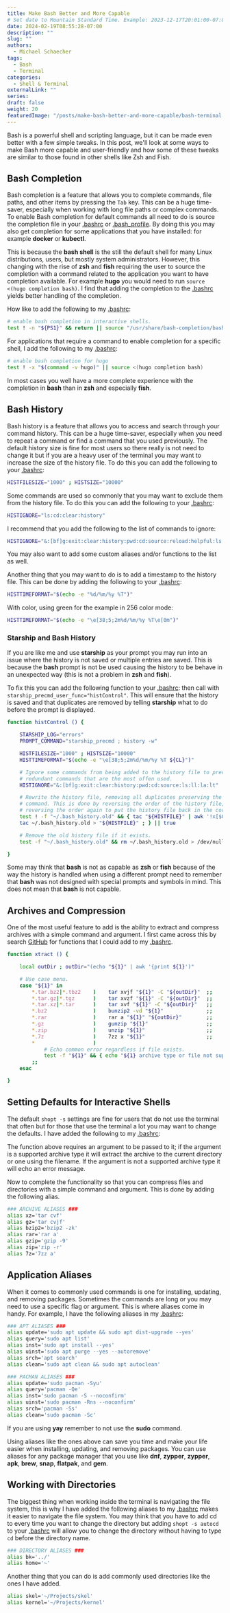 ```yaml
---
title: Make Bash Better and More Capable
# Set date to Mountain Standard Time. Example: 2023-12-17T20:01:00-07:00
date: 2024-02-19T08:55:28-07:00
description: ""
slug: ""
authors:
  - Michael Schaecher
tags:
  - Bash
  - Terminal
categories:
  - Shell & Terminal
externalLink: ""
series:
draft: false
weight: 20
featuredImage: "/posts/make-bash-better-and-more-capable/bash-terminal.png"
---
```


Bash is a powerful shell and scripting language, but it can be made even better with a few simple tweaks. In this post, we'll look at some ways to make Bash more capable and user-friendly and how some of these tweaks are similar to those found in other shells like Zsh and Fish.

<!--more-->

## Bash Completion

Bash completion is a feature that allows you to complete commands, file paths, and other items by pressing the `Tab` key. This can be a huge time-saver, especially when working with long file paths or complex commands. To enable Bash completion for default commands all need to do is source the completion file in your <u>.bashrc</u> or <u>.bash_profile</u>. By doing this you may also get completion for some applications that you have installed: for example **docker** or **kubectl**.

This is because the **bash shell** is the still the default shell for many Linux distributions, users, but mostly system administrators. However, this changing with the rise of **zsh** and **fish** requiring the user to source the completion with a command related to the application you want to have completion available. For example **hugo** you would need to run `source <(hugo completion bash)`. I find that adding the completion to the <u>.bashrc</u> yields better handling of the completion.

How like to add the following to my <u>.bashrc</u>:

```bash
# enable bash completion in interactive shells.
test ! -n "${PS1}" && return || source "/usr/share/bash-completion/bash_completion"
```

For applications that require a command to enable completion for a specific shell, I add the following to my <u>.bashrc</u>:

```bash
# enable bash completion for hugo
test ! -x "$(command -v hugo)" || source <(hugo completion bash)
```

In most cases you well have a more complete experience with the completion in **bash** than in **zsh** and especially **fish**.

## Bash History

Bash history is a feature that allows you to access and search through your command history. This can be a huge time-saver, especially when you need to repeat a command or find a command that you used previously. The default history size is fine for most users so there really is not need to change it but if you are a heavy user of the terminal you may want to increase the size of the history file. To do this you can add the following to your <u>.bashrc</u>:

```bash
HISTFILESIZE="1000" ; HISTSIZE="10000"                                  # Set history file size.
```

Some commands are used so commonly that you may want to exclude them from the history file. To do this you can add the following to your <u>.bashrc</u>:

```bash
HISTIGNORE="ls:cd:clear:history"                                        # Exclude some commands from the history file.
```

I recommend that you add the following to the list of commands to ignore:

```bash
HISTIGNORE="&:[bf]g:exit:clear:history:pwd:cd:source:reload:helpful:ls:ll:la:lt"
```

You may also want to add some custom aliases and/or functions to the list as well.

Another thing that you may want to do is to add a timestamp to the history file. This can be done by adding the following to your <u>.bashrc</u>:

```bash
HISTTIMEFORMAT="$(echo -e "%d/%m/%y %T")"                               # Add date and time to history.
```

With color, using green for the example in 256 color mode:

```bash
HISTTIMEFORMAT="$(echo -e "\e[38;5;2m%d/%m/%y %T\e[0m")"                # Add date and time to history.
```

### Starship and Bash History

If you are like me and use **starship** as your prompt you may run into an issue where the history is not saved or multiple entries are saved. This is because the **bash** prompt is not be used causing the history to be behave in an unexpected way (this is not a problem in **zsh** and **fish**).

To fix this you can add the following function to your <u>.bashrc</u>: then call with `starship_precmd_user_func="histControl"`. This will ensure that the history is saved and that duplicates are removed by telling **starship** what to do before the prompt is displayed.

```bash
function histControl () {

    STARSHIP_LOG="errors"                                               # Don't show errors for Starship.
    PROMPT_COMMAND="starship_precmd ; history -w"                       # Write history to history file.

    HISTFILESIZE="1000" ; HISTSIZE="10000"                              # Set history file size.
    HISTTIMEFORMAT="$(echo -e "\e[38;5;2m%d/%m/%y %T ${CL}")"           # Add date and time to history.

    # Ignore some commands from being added to the history file to prevent populating the history file with
    # redundant commands that are the most offen used.
    HISTIGNORE="&:[bf]g:exit:clear:history:pwd:cd:source:ls:ll:la:lt"

    # Rewrite the history file, removing all duplicates preserving the most recent version of the
    # command. This is done by reversing the order of the history file, removing duplicates, then
    # reversing the order again to put the history file back in the correct order.
    test ! -f "~/.bash_history.old" && { tac "${HISTFILE}" | awk '!x[$0]++' > ~/.bash_history.old
    tac ~/.bash_history.old > "${HISTFILE}" ; } || true

    # Remove the old history file if it exists.
    test -f "~/.bash_history.old" && rm ~/.bash_history.old > /dev/null 2>&1 || true

}
```

Some may think that **bash** is not as capable as **zsh** or **fish** because of the way the history is handled when using a different prompt need to remember that **bash** was not designed with special prompts and symbols in mind. This does not mean that **bash** is not capable.

## Archives and Compression

One of the most useful feature to add is the ability to extract and compress archives with a simple command and argument. I first came across this by search [GitHub](https://github.com) for functions that I could add to my <u>.bashrc</u>.

```bash
function xtract () {

    local outDir ; outDir="(echo "${1}" | awk '{print ${1}')"           # Set output directory based on file name.

    # Use case menu.
    case "${1}" in
        *.tar.bz2|*.tbz2    )    tar xvjf "${1}" -C "${outDir}"  ;;
        *.tar.gz|*.tgz      )    tar xvzf "${1}" -C "${outDir}"  ;;
        *.tar.xz|*.tar      )    tar xvf "${1}" -C "${outDir}"   ;;
        *.bz2               )    bunzip2 -vd "${1}"              ;;
        *.rar               )    rar a "${1}" "${outDir}"        ;;
        *.gz                )    gunzip "${1}"                   ;;
        *.zip               )    unzip "${1}"                    ;;
        *.7z                )    7zz x "${1}"                    ;;
        *                   )
            # Echo common error regardless if file exists.
            test -f "${1}" && { echo "${1} archive type or file not supported!" ; return ; }
        ;;
    esac

}
```

## Setting Defaults for Interactive Shells

The default `shopt -s` settings are fine for users that do not use the terminal that often but for those that use the terminal a lot you may want to change the defaults. I have added the following to my <u>.bashrc</u>:




The function above requires an argument to be passed to it; if the argument is a supported archive type it will extract the archive to the current directory or one using the filename. If the argument is not a supported archive type it will echo an error message.

Now to complete the functionality so that you can compress files and directories with a simple command and argument. This is done by adding the following alias.

```bash
### ARCHIVE ALIASES ###
alias xz='tar cvf'                                                      # Create tar.xz archive.
alias gz='tar cvjf'                                                     # Create tar.gz archive
alias bzip2='bzip2 -zk'                                                 # Create bzip archive.
alias rar='rar a'                                                       # Create rar archive.
alias gzip='gzip -9'                                                    # Create gzip archive.
alias zip='zip -r'                                                      # Create zip archive.
alias 7z='7zz a'                                                        # Create archive using 7z.
```

## Application Aliases

When it comes to commonly used commands is one for installing, updating, and removing packages. Sometimes the commands are long or you may need to use a specific flag or argument. This is where aliases come in handy. For example, I have the following aliases in my <u>.bashrc</u>:

```bash
### APT ALIASES ###
alias update='sudo apt update && sudo apt dist-upgrade --yes'           # Upgrade installed applications.
alias query='sudo apt list'                                             # Query explicitly-installed packages.
alias inst='sudo apt install --yes'                                     # Install package.
alias uinst='sudo apt purge --yes --autoremove'                         # Remove/uninstall application.
alias srch='apt search'                                                 # Search for package.
alias clean='sudo apt clean && sudo apt autoclean'                      # Clean up apt cache.

### PACMAN ALIASES ###
alias update='sudo pacman -Syu'                                         # Upgrade installed applications.
alias query='pacman -Qe'                                                # Query explicitly-installed packages.
alias inst='sudo pacman -S --noconfirm'                                 # Install package.
alias uinst='sudo pacman -Rns --noconfirm'                              # Remove/uninstall application.
alias srch='pacman -Ss'                                                 # Search for package.
alias clean='sudo pacman -Sc'                                           # Clean up pacman cache.
```

If you are using **yay** remember to not use the **sudo** command.

Using aliases like the ones above can save you time and make your life easier when installing, updating, and removing packages. You can use aliases for any package manager that you use like **dnf**, **zypper**, **zypper**, **apk**, **brew**, **snap**, **flatpak**, and **gem**.

## Working with Directories

The biggest thing when working inside the terminal is navigating the file system, this is why I have added the following aliases to my <u>.bashrc</u> makes it easier to navigate the file system. You may think that you have to add cd to every time you want to change the directory but adding `shopt -s autocd` to your <u>.bashrc</u> will allow you to change the directory without having to type `cd` before the directory name.

```bash
### DIRECTORY ALIASES ###
alias bk='../'                                                          # Go back one directory.
alias home='~'                                                          # Go to user home directory.
```

Another thing that you can do is add commonly used directories like the ones I have added.

```bash
alias skel='~/Projects/skel'                                            # Go to skel project.
alias kernel='~/Projects/kernel'                                        # Go to kernel project.
```
